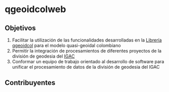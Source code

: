 # qgeoidcolweb

## Objetivos
1. Facilitar la utilización de las funcionalidades desarrolladas en la [Librería qgeoidcol](https://github.com/nicalcoca/qgeoidcol) para el modelo quasi-geoidal colombiano
2. Permitir la integración de procesamientos de diferentes proyectos de la división de geodesia del [IGAC](https://geoportal.igac.gov.co/contenido/datos-abiertos-geodesia)
3. Conformar un equipo de trabajo orientado al desarrollo de software para unificar el procesamiento de datos de la división de geodesia del IGAC

## Contribuyentes
<!-- ALL-CONTRIBUTORS-LIST:START - Do not remove or modify this section -->
<!-- prettier-ignore-start -->
<!-- markdownlint-disable -->

<!-- markdownlint-restore -->
<!-- prettier-ignore-end -->

<!-- ALL-CONTRIBUTORS-LIST:END -->
